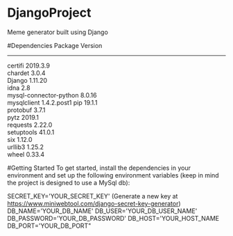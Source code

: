 # DjangoProject
Meme generator built using Django

#Dependencies
Package                Version    
---------------------- -----------
certifi                2019.3.9   
chardet                3.0.4      
Django                 1.11.20    
idna                   2.8        
mysql-connector-python 8.0.16     
mysqlclient            1.4.2.post1
pip                    19.1.1     
protobuf               3.7.1      
pytz                   2019.1     
requests               2.22.0     
setuptools             41.0.1     
six                    1.12.0     
urllib3                1.25.2     
wheel                  0.33.4     

#Getting Started
To get started, install the dependencies in your environment and set up the following environment variables (keep in mind the project is designed to use a MySql db):

SECRET_KEY='YOUR_SECRET_KEY' (Generate a new key at https://www.miniwebtool.com/django-secret-key-generator)
DB_NAME='YOUR_DB_NAME'
DB_USER='YOUR_DB_USER_NAME'
DB_PASSWORD='YOUR_DB_PASSWORD'
DB_HOST='YOUR_HOST_NAME
DB_PORT='YOUR_DB_PORT"
